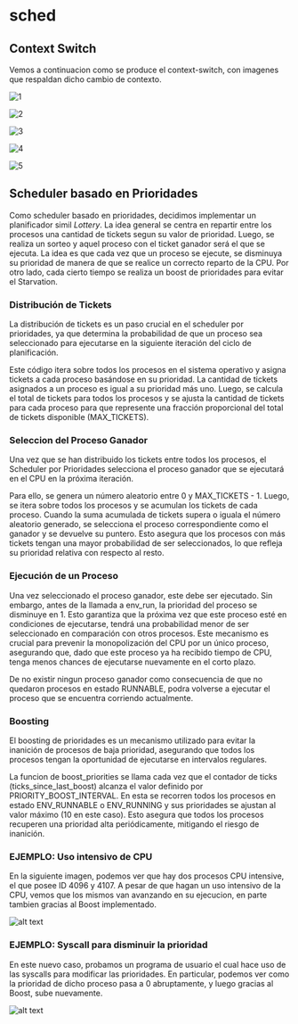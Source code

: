 # sched

## Context Switch
Vemos a continuacion como se produce el context-switch, con imagenes que respaldan dicho cambio de contexto.

![1](1.jpeg)

![2](2.jpeg)

![3](3.jpeg)

![4](4.jpeg)

![5](/5.jpeg)

## Scheduler basado en Prioridades

Como scheduler basado en prioridades, decidimos implementar un planificador simil *Lottery*. La idea general se centra en repartir entre los procesos una cantidad de tickets segun su valor de prioridad. Luego, se realiza un sorteo y aquel proceso con el ticket ganador será el que se ejecuta. La idea es que cada vez que un proceso se ejecute, se disminuya su prioridad de manera de que se realice un correcto reparto de la CPU. Por otro lado, cada cierto tiempo se realiza un boost de prioridades para evitar el Starvation.

### Distribución de Tickets
La distribución de tickets es un paso crucial en el scheduler por prioridades, ya que determina la probabilidad de que un proceso sea seleccionado para ejecutarse en la siguiente iteración del ciclo de planificación.

Este código itera sobre todos los procesos en el sistema operativo y asigna tickets a cada proceso basándose en su prioridad. La cantidad de tickets asignados a un proceso es igual a su prioridad más uno. Luego, se calcula el total de tickets para todos los procesos y se ajusta la cantidad de tickets para cada proceso para que represente una fracción proporcional del total de tickets disponible (MAX_TICKETS).

### Seleccion del Proceso Ganador
Una vez que se han distribuido los tickets entre todos los procesos, el Scheduler por Prioridades selecciona el proceso ganador que se ejecutará en el CPU en la próxima iteración.

Para ello, se genera un número aleatorio entre 0 y MAX_TICKETS - 1. Luego, se itera sobre todos los procesos y se acumulan los tickets de cada proceso. Cuando la suma acumulada de tickets supera o iguala el número aleatorio generado, se selecciona el proceso correspondiente como el ganador y se devuelve su puntero. Esto asegura que los procesos con más tickets tengan una mayor probabilidad de ser seleccionados, lo que refleja su prioridad relativa con respecto al resto.

### Ejecución de un Proceso
Una vez seleccionado el proceso ganador, este debe ser ejecutado. Sin embargo, antes de la llamada a env_run, la prioridad del proceso se disminuye en 1. Esto garantiza que la próxima vez que este proceso esté en condiciones de ejecutarse, tendrá una probabilidad menor de ser seleccionado en comparación con otros procesos. Este mecanismo es crucial para prevenir la monopolización del CPU por un único proceso, asegurando que, dado que este proceso ya ha recibido tiempo de CPU, tenga menos chances de ejecutarse nuevamente en el corto plazo.

De no existir ningun proceso ganador como consecuencia de que no quedaron procesos en estado RUNNABLE, podra volverse a ejecutar el proceso que se encuentra corriendo actualmente.

### Boosting
El boosting de prioridades es un mecanismo utilizado para evitar la inanición de procesos de baja prioridad, asegurando que todos los procesos tengan la oportunidad de ejecutarse en intervalos regulares.

La funcion de boost_priorities se llama cada vez que el contador de ticks (ticks_since_last_boost) alcanza el valor definido por PRIORITY_BOOST_INTERVAL. En esta se recorren todos los procesos en estado ENV_RUNNABLE o ENV_RUNNING y sus prioridades se ajustan al valor máximo (10 en este caso). Esto asegura que todos los procesos recuperen una prioridad alta periódicamente, mitigando el riesgo de inanición.

### EJEMPLO: Uso intensivo de CPU
En la siguiente imagen, podemos ver que hay dos procesos CPU intensive, el que posee ID 4096 y 4107. A pesar de que hagan un uso intensivo de la CPU, vemos que los mismos van avanzando en su ejecucion, en parte tambien gracias al Boost implementado.

![alt text](image-cpu-intensive.png)


### EJEMPLO: Syscall para disminuir la prioridad
En este nuevo caso, probamos un programa de usuario el cual hace uso de las syscalls para modificar las prioridades. En particular, podemos ver como la prioridad de dicho proceso pasa a 0 abruptamente, y luego gracias al Boost, sube nuevamente.

![alt text](image.png)

